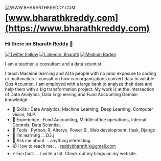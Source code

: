 <a href="https://www.bharathkreddy.com"><img align="left" src="https://i.imgur.com/axjt3Qe.png" alt="WWW.BHARARTHKREDDY.COM" title="www.bharathkreddy.com"></a>
# [www.bharathkreddy.com](https://www.bharathkreddy.com)

### Hi there im Bharath Reddy 👋


   [![Twitter Follow](https://img.shields.io/twitter/follow/Bharath95440790?label=Bharath&style=social)](https://twitter.com/Bharath95440790)
   [![Linkedin: Bharath](https://img.shields.io/badge/-Bharath%20Reddy-blue?style=flat-square&logo=Linkedin&logoColor=white&link=https://www.linkedin.com/in/bharath-k-reddy/)](https://www.linkedin.com/in/bharath-k-reddy/)
   [![Medium Badge](https://img.shields.io/badge/-Bharath-000000?style=flat&labelColor=000000&logo=Medium&link=https://medium.com/@reddybharath.k)](https://medium.com/@reddybharath.k)


I am a teacher, a consultant and a data scientist. 


I teach Machine learning and AI to people with no prior exposure to coding or mathmatics. I consult on how can organizations convert data to valuble Ops Accumen. I am employed with a large bank to analyze their data and help them with a big transformation project. My work is at the intersection of Data Analytics, Data Engineering and Fund Accounting Domain knowledge.



- 🔭 Skills : Data Analytics, Machine Learning, Deep Learning, Computer vision, NLP.
- 🌱 Experience : Fund Accounting, Middle office operations, Internal Controls, Data Scientist.
- 👯 Tools : Python, R, Alteryx, Power BI, Web development, flask, Django
- 🤔 I’m learning ... D3.j 
- 💬 Ask me about ... anything interesting.
- 📫 How to reach me: ... reddybharath.k@gmail.com
- ⚡ Fun fact: ... I write a lot. Check out my blogs on my website.

